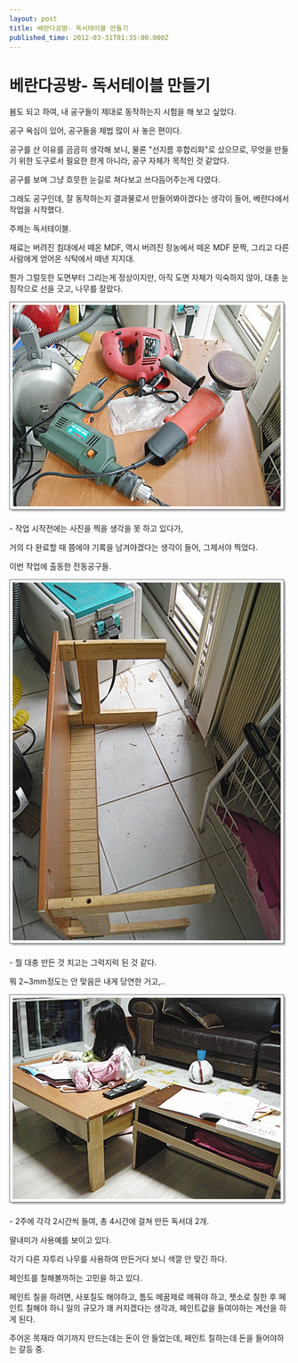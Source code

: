 ```yaml
---
layout: post
title: 베란다공방- 독서테이블 만들기
published_time: 2012-03-31T01:35:00.000Z
---
```


# 베란다공방- 독서테이블 만들기


봄도 되고 하여, 내 공구들이 제대로 동작하는지 시험을 해 보고 싶었다.

공구 욕심이 있어, 공구들을 제법 많이 사 놓은 편이다.

공구를 산 이유를 곰곰히 생각해 보니, 물론 "선지름 후합리화"로 샀으므로, 무엇을 만들기 위한 도구로서 필요한 한게 아니라, 공구 자체가 목적인 것 같았다.

공구를 보며 그냥 흐뭇한 눈길로 쳐다보고 쓰다듬어주는게 다였다.

그래도 공구인데, 잘 동작하는지 결과물로서 만들어봐야겠다는 생각이 들어, 베란다에서 작업을 시작했다.

주제는 독서테이블.

재료는 버려진 침대에서 떼온 MDF, 역시 버려진 장농에서 떼온 MDF 문짝, 그리고 다른 사람에게 얻어온 식탁에서 떼낸 지지대.

뭔가 그럴듯한 도면부터 그리는게 정상이지만, 아직 도면 자체가 익숙하지 않아, 대충 눈 짐작으로 선을 긋고, 나무를 잘랐다.

![](../pds/201203/31/80/a0109780_4f75dd6a71e37.jpg)

\- 작업 시작전에는 사진을 찍을 생각을 못 하고 있다가,

거의 다 완료할 때 쯤에야 기록을 남겨야겠다는 생각이 들어, 그제서야 찍었다.

이번 작업에 출동한 전동공구들.

![](../pds/201203/31/80/a0109780_4f75dd6b506ed.jpg)

\- 뭘 대충 만든 것 치고는 그럭지럭 된 것 같다.

뭐 2~3mm정도는 안 맞음은 내게 당연한 거고,..

![](../pds/201203/31/80/a0109780_4f75dd6bce7b1.jpg)

\- 2주에 각각 2시간씩 들여, 총 4시간에 걸쳐 만든 독서대 2개.

딸내미가 사용예를 보이고 있다.

각기 다른 자투리 나무를 사용하여 만든거다 보니 색깔 안 맞긴 하다.

페인트를 칠해볼까하는 고민을 하고 있다.

페인트 칠을 하려면, 사포질도 해야하고, 틈도 메꿈제로 메꿔야 하고, 젯소로 칠한 후 페인트 칠해야 하니 일의 규모가 꽤 커지겠다는 생각과, 페인트값을 들여야하는 계산을 하게 된다.

주어온 목재라 여기까지 만드는데는 돈이 안 들었는데, 페인트 칠하는데 돈을 들어야하는 갈등 중.

